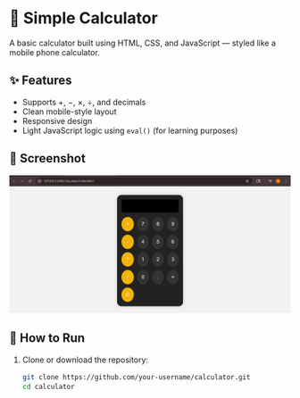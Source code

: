 # 📱 Simple Calculator

A basic calculator built using HTML, CSS, and JavaScript — styled like a mobile phone calculator.

## ✨ Features

- Supports +, −, ×, ÷, and decimals
- Clean mobile-style layout
- Responsive design
- Light JavaScript logic using `eval()` (for learning purposes)

## 📸 Screenshot

![Calculator Screenshot](assets/calculator.png)

## 🚀 How to Run

1. Clone or download the repository:
   ```bash
   git clone https://github.com/your-username/calculator.git
   cd calculator
